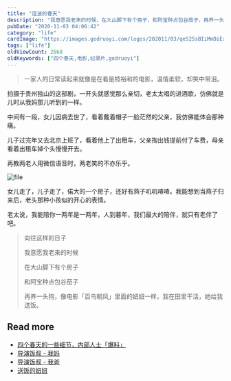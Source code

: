 ```yaml
---
title: "连波的春天"
description: "我意愿我老来的时候，在大山脚下有个房子，和阿宝种点包谷茄子，再养一头狗，像电影「百鸟朝凤」里面的妞妞一样，我在田里干活，她给我送饭。"
pubDate: "2020-11-03 04:06:42"
category: "life"
cardImage: "https://images.godruoyi.com/logos/202011/03/qe525sBIiMmDiEx4QQfDBrseDHJNTyZ4SZCAK0q8.png"
tags: ["life"]
oldViewCount: 2668
oldKeywords: ["四个春天,电影,纪录片,godruoyi"]
---
```


> 一家人的日常读起来就像是在看是枝裕和的电影，温情柔软，却笑中带泪。

拍摄于贵州独山的这部剧，一开头就感觉那么亲切，老太太唱的进酒歌，仿佛就是儿时从我妈那儿听到的一样。

中间有一段，女儿因病去世了，看着戴着帽子一脸茫然的父亲，我仿佛能体会那种痛。

儿子过完年又去北京上班了，看着他上了出租车，父亲掏出钱提前付了车费，母亲看着出租车掉个头慢慢开去。

再教两老人用微信语音时，两老笑的不亦乐乎。

![file](https://images.godruoyi.com/posts/202011/03/UnJtSqpoVUf6PmPWPiaL98Vw2O98M3Zbe07BjHyA.jpeg)

女儿走了，儿子走了，偌大的一个房子，还好有燕子叽叽喳喳。我能想到当燕子归来后，老头那种小孩似的开心的表情。

老太说，我能陪你一两年是一两年，人到暮年，我们最大的陪伴，就只有老伴了吧。

> 向往这样的日子
> 
> 我意愿我老来的时候
> 
> 在大山脚下有个房子
> 
> 和阿宝种点包谷茄子
> 
> 再养一头狗，像电影「百鸟朝凤」里面的妞妞一样，我在田里干活，她给我送饭。

## Read more

* [四个春天的一些细节，内部人士「爆料」](https://movie.douban.com/review/9896481/)
* [导演饭叔 - 我妈](https://www.douban.com/note/242582123/)
* [导演饭叔 - 我爸](https://www.douban.com/note/265025263/)
* [送饭的妞妞](https://www.bilibili.com/s/video/BV1Zx411u7ei)
